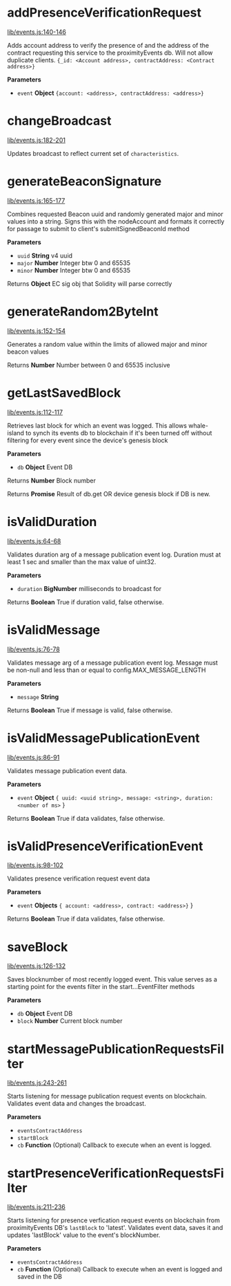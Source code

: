# addPresenceVerificationRequest

[lib/events.js:140-146](https://github.com/animist-io/whale-island/blob/ca10d453eaca9910ccac2cbeb819747293a0562e/lib/events.js#L140-L146 "Source code on GitHub")

Adds account address to verify the presence of and the address of the contract requesting this service 
to the proximityEvents db. Will not allow duplicate clients.
`{_id: <Account address>, contractAddress: <Contract address>}`

**Parameters**

-   `event` **Object** `{account: <address>, contractAddress: <address>}`

# changeBroadcast

[lib/events.js:182-201](https://github.com/animist-io/whale-island/blob/ca10d453eaca9910ccac2cbeb819747293a0562e/lib/events.js#L182-L201 "Source code on GitHub")

Updates broadcast to reflect current set of `characteristics`.

# generateBeaconSignature

[lib/events.js:165-177](https://github.com/animist-io/whale-island/blob/ca10d453eaca9910ccac2cbeb819747293a0562e/lib/events.js#L165-L177 "Source code on GitHub")

Combines requested Beacon uuid and randomly generated major and minor
values into a string. Signs this with the nodeAccount and formats it correctly
for passage to submit to client's submitSignedBeaconId method

**Parameters**

-   `uuid` **String** v4 uuid
-   `major` **Number** Integer btw 0 and 65535
-   `minor` **Number** Integer btw 0 and 65535

Returns **Object** EC sig obj that Solidity will parse correctly

# generateRandom2ByteInt

[lib/events.js:152-154](https://github.com/animist-io/whale-island/blob/ca10d453eaca9910ccac2cbeb819747293a0562e/lib/events.js#L152-L154 "Source code on GitHub")

Generates a random value within the limits of allowed major and minor beacon values

Returns **Number** Number between 0 and 65535 inclusive

# getLastSavedBlock

[lib/events.js:112-117](https://github.com/animist-io/whale-island/blob/ca10d453eaca9910ccac2cbeb819747293a0562e/lib/events.js#L112-L117 "Source code on GitHub")

Retrieves last block for which an event was logged. This allows whale-island to synch its 
events db to blockchain if it's been turned off without filtering for every event since
the device's genesis block

**Parameters**

-   `db` **Object** Event DB

Returns **Number** Block number

Returns **Promise** Result of db.get OR device genesis block if DB is new.

# isValidDuration

[lib/events.js:64-68](https://github.com/animist-io/whale-island/blob/ca10d453eaca9910ccac2cbeb819747293a0562e/lib/events.js#L64-L68 "Source code on GitHub")

Validates duration arg of a message publication event log. Duration must at least 1 sec and 
smaller than the max value of uint32.

**Parameters**

-   `duration` **BigNumber** milliseconds to broadcast for

Returns **Boolean** True if duration valid, false otherwise.

# isValidMessage

[lib/events.js:76-78](https://github.com/animist-io/whale-island/blob/ca10d453eaca9910ccac2cbeb819747293a0562e/lib/events.js#L76-L78 "Source code on GitHub")

Validates message arg of a message publication event log. Message must be non-null and
less than or equal to config.MAX_MESSAGE_LENGTH

**Parameters**

-   `message` **String** 

Returns **Boolean** True if message is valid, false otherwise.

# isValidMessagePublicationEvent

[lib/events.js:86-91](https://github.com/animist-io/whale-island/blob/ca10d453eaca9910ccac2cbeb819747293a0562e/lib/events.js#L86-L91 "Source code on GitHub")

Validates message publication event data.

**Parameters**

-   `event` **Object** `{ uuid: <uuid string>, message: <string>, duration: <number of ms>` }

Returns **Boolean** True if data validates, false otherwise.

# isValidPresenceVerificationEvent

[lib/events.js:98-102](https://github.com/animist-io/whale-island/blob/ca10d453eaca9910ccac2cbeb819747293a0562e/lib/events.js#L98-L102 "Source code on GitHub")

Validates presence verification request event data

**Parameters**

-   `event` **Objects** `{ account: <address>, contract: <address>}` }

Returns **Boolean** True if data validates, false otherwise.

# saveBlock

[lib/events.js:126-132](https://github.com/animist-io/whale-island/blob/ca10d453eaca9910ccac2cbeb819747293a0562e/lib/events.js#L126-L132 "Source code on GitHub")

Saves blocknumber of most recently logged event. This value serves as a starting point for the 
events filter in the start...EventFilter methods

**Parameters**

-   `db` **Object** Event DB
-   `block` **Number** Current block number

# startMessagePublicationRequestsFilter

[lib/events.js:243-261](https://github.com/animist-io/whale-island/blob/ca10d453eaca9910ccac2cbeb819747293a0562e/lib/events.js#L243-L261 "Source code on GitHub")

Starts listening for message publication request events on blockchain. Validates event data and changes the broadcast.

**Parameters**

-   `eventsContractAddress`  
-   `startBlock`  
-   `cb` **Function** (Optional) Callback to execute when an event is logged.

# startPresenceVerificationRequestsFilter

[lib/events.js:211-236](https://github.com/animist-io/whale-island/blob/ca10d453eaca9910ccac2cbeb819747293a0562e/lib/events.js#L211-L236 "Source code on GitHub")

Starts listening for presence verfication request events on blockchain from proximityEvents DB's 
`lastBlock` to 'latest'. Validates event data, saves it and updates 'lastBlock' value to the 
event's blockNumber.

**Parameters**

-   `eventsContractAddress`  
-   `cb` **Function** (Optional) Callback to execute when an event is logged and saved in the DB

